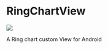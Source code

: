 # RingChartView
[![](https://jitpack.io/v/itjl313/RingChartView.svg)](https://jitpack.io/#itjl313/RingChartView)


A Ring chart custom View for Android
